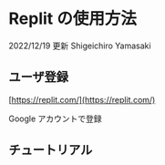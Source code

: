 # Replit の使用方法

2022/12/19 更新 Shigeichiro Yamasaki

## ユーザ登録

[https://replit.com/](https://replit.com/)

Google アカウントで登録

## チュートリアル

